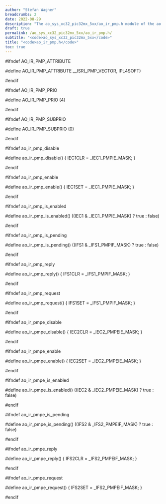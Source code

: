 ```yaml
---
author: "Stefan Wagner"
breadcrumbs: 2
date: 2022-08-29
description: "The ao_sys_xc32_pic32mx_5xx/ao_ir_pmp.h module of the ao real-time operating system."
draft: true
permalink: /ao_sys_xc32_pic32mx_5xx/ao_ir_pmp.h/ 
subtitle: "<code>ao_sys_xc32_pic32mx_5xx</code>"
title: "<code>ao_ir_pmp.h</code>"
toc: true
---
```


#ifndef AO_IR_PMP_ATTRIBUTE

#define AO_IR_PMP_ATTRIBUTE         __ISR(_PMP_VECTOR, IPL4SOFT)

#endif

#ifndef AO_IR_PMP_PRIO

#define AO_IR_PMP_PRIO              (4)

#endif

#ifndef AO_IR_PMP_SUBPRIO

#define AO_IR_PMP_SUBPRIO           (0)

#endif

#ifndef ao_ir_pmp_disable

#define ao_ir_pmp_disable()         { IEC1CLR = _IEC1_PMPIE_MASK; }

#endif

#ifndef ao_ir_pmp_enable

#define ao_ir_pmp_enable()          { IEC1SET = _IEC1_PMPIE_MASK; }

#endif

#ifndef ao_ir_pmp_is_enabled

#define ao_ir_pmp_is_enabled()      ((IEC1 & _IEC1_PMPIE_MASK) ? true : false)

#endif

#ifndef ao_ir_pmp_is_pending

#define ao_ir_pmp_is_pending()      ((IFS1 & _IFS1_PMPIF_MASK) ? true : false)

#endif

#ifndef ao_ir_pmp_reply

#define ao_ir_pmp_reply()           { IFS1CLR = _IFS1_PMPIF_MASK; }

#endif

#ifndef ao_ir_pmp_request

#define ao_ir_pmp_request()         { IFS1SET = _IFS1_PMPIF_MASK; }

#endif

#ifndef ao_ir_pmpe_disable

#define ao_ir_pmpe_disable()        { IEC2CLR = _IEC2_PMPEIE_MASK; }

#endif

#ifndef ao_ir_pmpe_enable

#define ao_ir_pmpe_enable()         { IEC2SET = _IEC2_PMPEIE_MASK; }

#endif

#ifndef ao_ir_pmpe_is_enabled

#define ao_ir_pmpe_is_enabled()     ((IEC2 & _IEC2_PMPEIE_MASK) ? true : false)

#endif

#ifndef ao_ir_pmpe_is_pending

#define ao_ir_pmpe_is_pending()     ((IFS2 & _IFS2_PMPEIF_MASK) ? true : false)

#endif

#ifndef ao_ir_pmpe_reply

#define ao_ir_pmpe_reply()          { IFS2CLR = _IFS2_PMPEIF_MASK; }

#endif

#ifndef ao_ir_pmpe_request

#define ao_ir_pmpe_request()        { IFS2SET = _IFS2_PMPEIF_MASK; }

#endif

